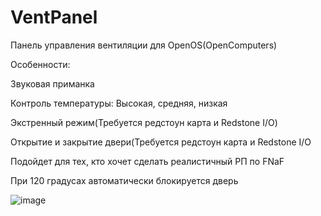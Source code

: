 # VentPanel
Панель управления вентиляции для OpenOS(OpenComputers)

Особенности:

Звуковая приманка

Контроль температуры: Высокая, средняя, низкая

Экстренный режим(Требуется редстоун карта и Redstone I/O)

Открытие и закрытие двери(Требуется редстоун карта и Redstone I/O

Подойдет для тех, кто хочет сделать реалистичный РП по FNaF

При 120 градусах автоматически блокируется дверь

![image](https://github.com/user-attachments/assets/78ed56fd-57fb-444e-947f-bc932e54f1e0)
